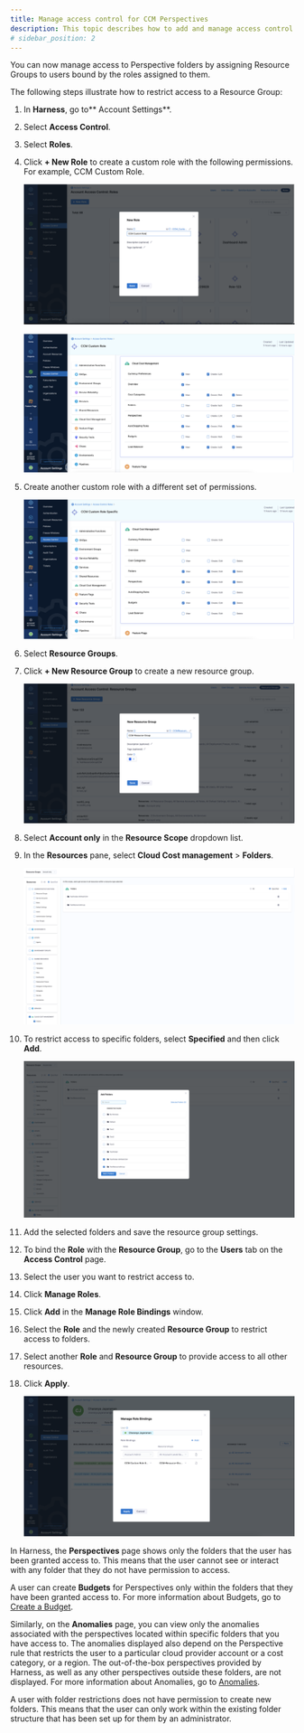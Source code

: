 ```yaml
---
title: Manage access control for CCM Perspectives 
description: This topic describes how to add and manage access control for CCM Perspectives folder.
# sidebar_position: 2
---
```


You can now manage access to Perspective folders by assigning Resource Groups to users bound by the roles assigned to them.

The following steps illustrate how to restrict access to a Resource Group:



1. In **Harness**, go to** Account Settings**.
2. Select **Access Control**.
3. Select **Roles**.
4. Click **+ New Role** to create a custom role with the following permissions. For example, CCM Custom Role. 
   
     ![](./static/create-new-role.png)
     
     
     ![](./static/custom-role-permissions-1.png)


5. Create another custom role with a different set of permissions. 
   
      ![](./static/custom-role-permissions-2.png)

6. Select **Resource Groups**.
7. Click **+ New Resource Group** to create a new resource group.

    ![](./static/create-new-resource-group.png)

8.  Select **Account only** in the **Resource Scope** dropdown list.
9.  In the **Resources** pane, select **Cloud Cost management** > **Folders**. 
    
      ![](./static/select-resources.png)
	
10.  To restrict access to specific folders, select **Specified** and then click **Add**. 
    
      ![](./static/add-folders.png)

11. Add the selected folders and save the resource group settings.
12. To bind the **Role** with the **Resource Group**, go to the **Users** tab on the **Access Control** page.
13. Select the user you want to restrict access to.
14. Click **Manage Roles**. 
15. Click **Add** in the **Manage Role Bindings** window.
16. Select the **Role** and the newly created **Resource Group** to restrict access to folders.
17. Select another **Role** and **Resource Group** to provide access to all other resources.
18. Click **Apply**. 
    
      ![](./static/manage-role-bindings.png)



In Harness, the **Perspectives** page shows only the folders that the user has been granted access to. This means that the user cannot see or interact with any folder that they do not have permission to access.

A user can create **Budgets** for Perspectives only within the folders that they have been granted access to. For more information about Budgets, go to [Create a Budget](/docs/cloud-cost-management/2-use-cloud-cost-management/6-ccm-budgets/create-a-budget.md).

Similarly, on the **Anomalies** page, you can view only the anomalies associated with the perspectives located within specific folders that you have access to. The anomalies displayed also depend on the Perspective rule that restricts the user to a particular cloud provider account or a cost category, or a region. The out-of-the-box perspectives provided by Harness, as well as any other perspectives outside these folders, are not displayed. For more information about Anomalies, go to [Anomalies](/docs//cloud-cost-management/2-use-cloud-cost-management/5-ccm-cost-anomaly-detection/detect-cloud-cost-anomalies-with-ccm.md).

A user with folder restrictions does not have permission to create new folders. This means that the user can only work within the existing folder structure that has been set up for them by an administrator.


